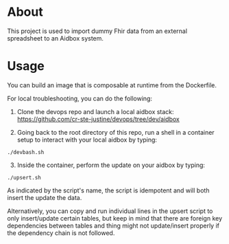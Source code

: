About
=====

This project is used to import dummy Fhir data from an external spreadsheet to an Aidbox system.

Usage
=====

You can build an image that is composable at runtime from the Dockerfile.

For local troubleshooting, you can do the following:

1. Clone the devops repo and launch a local aidbox stack: https://github.com/cr-ste-justine/devops/tree/dev/aidbox 

2. Going back to the root directory of this repo, run a shell in a container setup to interact with your local aidbox by typing:

```
./devbash.sh
```

3. Inside the container, perform the update on your aidbox by typing:

```
./upsert.sh
```

As indicated by the script's name, the script is idempotent and will both insert the update the data.

Alternatively, you can copy and run individual lines in the upsert script to only insert/update certain tables, but keep in mind that there are foreign key dependencies between tables and thing might not update/insert properly if the dependency chain is not followed.